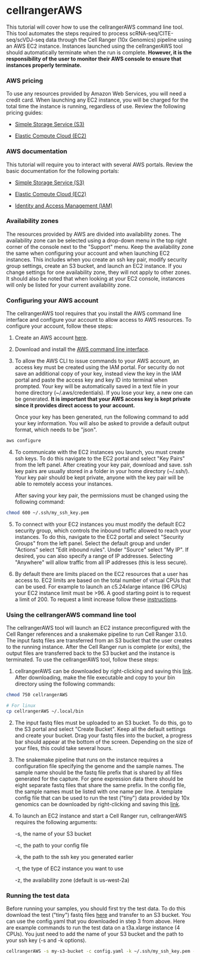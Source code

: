 # cellrangerAWS

This tutorial will cover how to use the cellrangerAWS command line tool. This
tool automates the steps required to process scRNA-seq/CITE-seq/scVDJ-seq data
through the Cell Ranger (10x Genomics) pipeline using an AWS EC2 instance.
Instances launched using the cellrangerAWS tool should automatically terminate
when the run is complete. **However, it is the responsibility of the user to 
monitor their AWS console to ensure that instances properly terminate.**

### AWS pricing

To use any resources provided by Amazon Web Services, you will need a credit
card. When launching any EC2 instance, you will be charged for the total time 
the instance is running, regardless of use. Review the following pricing guides:

* [Simple Storage Service (S3)](https://aws.amazon.com/s3/pricing/)

* [Elastic Compute Cloud (EC2)](https://aws.amazon.com/ec2/pricing/on-demand/)

### AWS documentation

This tutorial will require you to interact with several AWS portals. Review the
basic documentation for the following portals:

* [Simple Storage Service (S3)](https://docs.aws.amazon.com/AmazonS3/latest/gsg/GetStartedWithS3.html)

* [Elastic Compute Cloud (EC2)](https://docs.aws.amazon.com/AWSEC2/latest/UserGuide/concepts.html)

* [Identity and Access Management (IAM)](https://docs.aws.amazon.com/IAM/latest/UserGuide/introduction.html)

### Availability zones

The resources provided by AWS are divided into availability zones. The
availability zone can be selected using a drop-down menu in the top right
corner of the console next to the "Support" menu. Keep the availability zone the
same when configuring your account and when launching EC2 instances. This 
includes when you create an ssh key pair, modify security group settings, create
an S3 bucket, and launch an EC2 instance. If you change settings for one 
availability zone, they will not apply to other zones. It should also be noted
that when looking at your EC2 console, instances will only be listed for your
current availability zone.

### Configuring your AWS account

The cellrangerAWS tool requires that you install the AWS command line interface
and configure your account to allow access to AWS resources. To configure your
account, follow these steps:

1. Create an AWS account [here](https://aws.amazon.com/console/).

2. Download and install the [AWS command line interface](https://aws.amazon.com/cli/).

3. To allow the AWS CLI to issue commands to your AWS account, an access key
must be created using the IAM portal. For security do not save an additional
copy of your key, instead view the key in the IAM portal and paste the access
key and key ID into terminal when prompted. Your key will be automatically saved
in a text file in your home directory (~/.aws/credentials). If you lose your
key, a new one can be generated. **It is important that your AWS access key is
kept private since it provides direct access to your account.**

	Once your key has been generated, run the following command to add your
key information. You will also be asked to provide a default output format,
which needs to be "json".

``` bash
aws configure
```

4. To communicate with the EC2 instances you launch, you must create ssh keys. 
To do this navigate to the EC2 portal and select "Key Pairs" from the left
panel. After creating your key pair, download and save. ssh key pairs are usually
stored in a folder in your home directory (~/.ssh/). Your key pair should be
kept private, anyone with the key pair will be able to remotely access your
instances. 

	After saving your key pair, the permissions must be changed using the
following command:

``` bash
chmod 600 ~/.ssh/my_ssh_key.pem
```

5. To connect with your EC2 instances you must modify the default EC2 security
group, which controls the inbound traffic allowed to reach your instances. To do
this, navigate to the EC2 portal and select "Security Groups" from the left
panel. Select the default group and under "Actions" select "Edit inbound rules".
Under "Source" select "My IP". If desired, you can also specify a range of IP
addresses. Selecting "Anywhere" will allow traffic from all IP addresses (this
is less secure).

6. By default there are limits placed on the EC2 resources that a user has
access to. EC2 limits are based on the total number of virtual CPUs that
can be used. For example to launch an c5.24xlarge intance (96 CPUs) your EC2
instance limit must be >96. A good starting point is to request a limit of 200.
To request a limit increase follow these [instructions](https://aws.amazon.com/premiumsupport/knowledge-center/ec2-instance-limit/).

### Using the cellrangerAWS command line tool

The cellrangerAWS tool will launch an EC2 instance preconfigured with the Cell 
Ranger references and a snakemake pipeline to run Cell Ranger 3.1.0. The input
fastq files are transferred from an S3 bucket that the user creates to the
running instance. After the Cell Ranger run is complete (or exits), the output
files are transferred back to the S3 bucket and the instance is terminated. To
use the cellrangerAWS tool, follow these steps:

1. cellrangerAWS can be downloaded by right-clicking and saving this
[link](https://github.com/rnabioco/cellrangerAWS/raw/master/cellrangerAWS).
After downloading, make the file executable and copy to your bin directory using
the following commands:

``` bash
chmod 750 cellrangerAWS

# For linux
cp cellrangerAWS ~/.local/bin
```

2. The input fastq files must be uploaded to an S3 bucket. To do this, go to the
S3 portal and select "Create Bucket". Keep all the default settings and create
your bucket. Drag your fastq files into the bucket, a progress bar should appear
at the bottom of the screen. Depending on the size of your files, this could
take several hours.

3. The snakemake pipeline that runs on the instance requires a configuration
file specifying the genome and the sample names. The sample name should be the
fastq file prefix that is shared by all files generated for the capture. For
gene expression data there should be eight separate fastq files that share the 
same prefix. In the config file, the sample names must be listed with one name
per line. A template config file that can be used to run the test ("tiny") data
provided by 10x genomics can be downloaded by right-clicking and saving this
[link](https://github.com/rnabioco/cellrangerAWS/raw/master/PIPELINE/config.yaml).

4. To launch an EC2 instance and start a Cell Ranger run, cellrangerAWS
requires the following arguments:

	-s, the name of your S3 bucket

	-c, the path to your config file

	-k, the path to the ssh key you generated earlier

	-t, the type of EC2 instance you want to use

	-z, the availability zone (default is us-west-2a)

### Running the test data

Before running your samples, you should first try the test data. To do this
download the test ("tiny") fastq files
[here](https://github.com/rnabioco/cellrangerAWS/tree/master/DATA/tiny_data)
and transfer to an S3 bucket. You can use the config.yaml that you downloaded
in step 3 from above. Here are example commands to run the test data on a
t3a.xlarge instance (4 CPUs). You just need to add the name of your S3 bucket
and the path to your ssh key (-s and -k options).

``` bash
cellrangerAWS -s my-s3-bucket -c config.yaml -k ~/.ssh/my_ssh_key.pem -t t3a.xlarge
```

